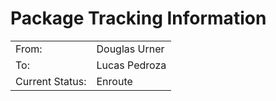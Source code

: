 <style>
    th {
        display: none;
    }
</style>
  
# Package Tracking Information

|       |                          |
|-------|--------------------------|
| From: | Douglas Urner            |
| To:   | Lucas Pedroza            |
| Current Status: | Enroute        |
